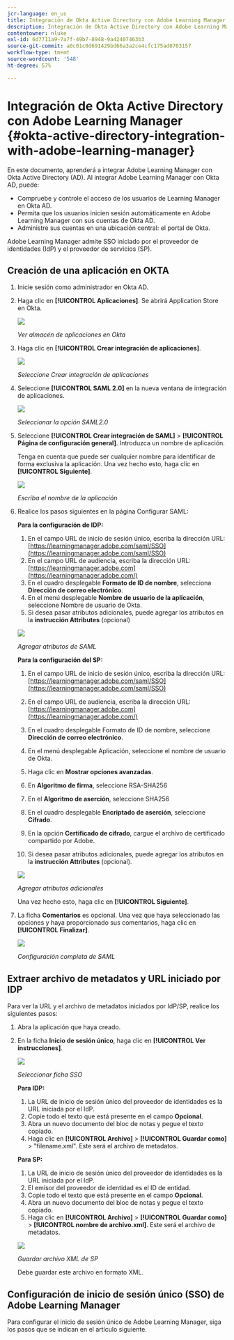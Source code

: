 ```yaml
---
jcr-language: en_us
title: Integración de Okta Active Directory con Adobe Learning Manager
description: Integración de Okta Active Directory con Adobe Learning Manager
contentowner: nluke
exl-id: 6d7711a9-7a7f-49b7-8948-9a42407463b3
source-git-commit: a0c01c0d691429bd66a3a2ce4cfc175ad0703157
workflow-type: tm+mt
source-wordcount: '548'
ht-degree: 57%

---
```


# Integración de Okta Active Directory con Adobe Learning Manager {#okta-active-directory-integration-with-adobe-learning-manager}

En este documento, aprenderá a integrar Adobe Learning Manager con Okta Active Directory (AD). Al integrar Adobe Learning Manager con Okta AD, puede:

* Compruebe y controle el acceso de los usuarios de Learning Manager en Okta AD.
* Permita que los usuarios inicien sesión automáticamente en Adobe Learning Manager con sus cuentas de Okta AD.
* Administre sus cuentas en una ubicación central: el portal de Okta.

Adobe Learning Manager admite SSO iniciado por el proveedor de identidades (IdP) y el proveedor de servicios (SP).

## Creación de una aplicación en OKTA

1. Inicie sesión como administrador en Okta AD.
1. Haga clic en **[!UICONTROL Aplicaciones]**. Se abrirá Application Store en Okta.

   ![](assets/cp-application-store.png)

   *Ver almacén de aplicaciones en Okta*

1. Haga clic en **[!UICONTROL Crear integración de aplicaciones]**.

   ![](assets/cp-app-integrations.png)

   *Seleccione Crear integración de aplicaciones*

1. Seleccione **[!UICONTROL SAML 2.0]** en la nueva ventana de integración de aplicaciones.

   ![](assets/cp-saml2.0.png)

   *Seleccionar la opción SAML2.0*

1. Seleccione **[!UICONTROL Crear integración de SAML]** > **[!UICONTROL Página de configuración general]**. Introduzca un nombre de aplicación.

   Tenga en cuenta que puede ser cualquier nombre para identificar de forma exclusiva la aplicación. Una vez hecho esto, haga clic en **[!UICONTROL Siguiente]**.

   ![](assets/cp-saml-integration.png)

   *Escriba el nombre de la aplicación*

1. Realice los pasos siguientes en la página Configurar SAML:

   **Para la configuración de IDP:**

   1. En el campo URL de inicio de sesión único, escriba la dirección URL: [https://learningmanager.adobe.com/saml/SSO](https://learningmanager.adobe.com/saml/SSO)
   1. En el campo URL de audiencia, escriba la dirección URL: [https://learningmanager.adobe.com](https://learningmanager.adobe.com/)
   1. En el cuadro desplegable **Formato de ID de nombre**, selecciona **Dirección de correo electrónico**.
   1. En el menú desplegable **Nombre de usuario de la aplicación**, seleccione Nombre de usuario de Okta.
   1. Si desea pasar atributos adicionales, puede agregar los atributos en la **instrucción Attributes** (opcional)

   ![](assets/cp-saml-integration-step1.png)

   *Agregar atributos de SAML*

   **Para la configuración del SP:**

   1. En el campo URL de inicio de sesión único, escriba la dirección URL: [https://learningmanager.adobe.com/saml/SSO](https://learningmanager.adobe.com/saml/SSO)
   1. En el campo URL de audiencia, escriba la dirección URL: [https://learningmanager.adobe.com](https://learningmanager.adobe.com/)
   1. En el cuadro desplegable Formato de ID de nombre, seleccione **Dirección de correo electrónico**.
   1. En el menú desplegable Aplicación, seleccione el nombre de usuario de Okta.
   1. Haga clic en **Mostrar opciones avanzadas**.
   1. En **Algoritmo de firma**, seleccione RSA-SHA256
   1. En el **Algoritmo de aserción**, seleccione SHA256
   1. En el cuadro desplegable **Encriptado de aserción**, seleccione **Cifrado**.

   1. En la opción **Certificado de cifrado**, cargue el archivo de certificado compartido por Adobe.
   1. Si desea pasar atributos adicionales, puede agregar los atributos en la **instrucción Attributes** (opcional).

   ![](assets/cp-saml-integration-step2.png)

   *Agregar atributos adicionales*

   Una vez hecho esto, haga clic en **[!UICONTROL Siguiente]**.

1. La ficha **Comentarios** es opcional. Una vez que haya seleccionado las opciones y haya proporcionado sus comentarios, haga clic en **[!UICONTROL Finalizar]**.

   ![](assets/cp-saml-integration-step3.png)

   *Configuración completa de SAML*

## Extraer archivo de metadatos y URL iniciado por IDP

Para ver la URL y el archivo de metadatos iniciados por IdP/SP, realice los siguientes pasos:

1. Abra la aplicación que haya creado.
1. En la ficha **Inicio de sesión único**, haga clic en **[!UICONTROL Ver instrucciones]**.

   ![](assets/cp-prime-sso.png)

   *Seleccionar ficha SSO*

   **Para IDP:**

   1. La URL de inicio de sesión único del proveedor de identidades es la URL iniciada por el IdP.
   1. Copie todo el texto que está presente en el campo **Opcional**.
   1. Abra un nuevo documento del bloc de notas y pegue el texto copiado.
   1. Haga clic en **[!UICONTROL Archivo]** > **[!UICONTROL Guardar como]** > &quot;filename.xml&quot;. Este será el archivo de metadatos.

   **Para SP:**

   1. La URL de inicio de sesión único del proveedor de identidades es la URL iniciada por el IdP.
   1. El emisor del proveedor de identidad es el ID de entidad.
   1. Copie todo el texto que está presente en el campo **Opcional**.
   1. Abra un nuevo documento del bloc de notas y pegue el texto copiado.
   1. Haga clic en **[!UICONTROL Archivo]** > **[!UICONTROL Guardar como]** > **[!UICONTROL nombre de archivo.xml]**. Este será el archivo de metadatos.

   ![](assets/cp-saml-integration-step4.png)

   *Guardar archivo XML de SP*

   Debe guardar este archivo en formato XML.

## Configuración de inicio de sesión único (SSO) de Adobe Learning Manager

Para configurar el inicio de sesión único de Adobe Learning Manager, siga los pasos que se indican en el artículo siguiente.

<!--

article not in TOC

[SSO Authentication](/help/migrated/kb/sso-authentication-for-learning-manager.md)
-->
